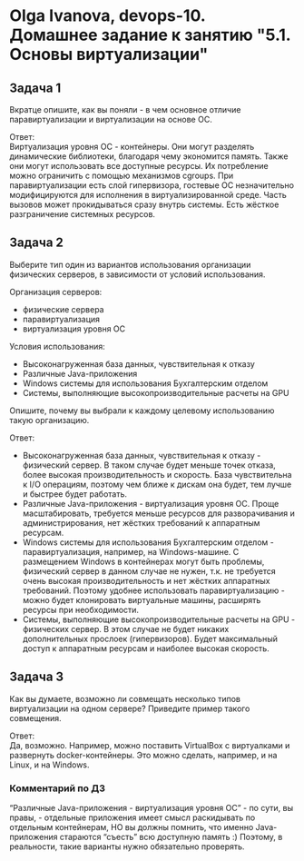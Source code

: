# Olga Ivanova, devops-10. Домашнее задание к занятию "5.1. Основы виртуализации"

## Задача 1

Вкратце опишите, как вы поняли - в чем основное отличие паравиртуализации и виртуализации на основе ОС.

Ответ:  
Виртуализация уровня ОС - контейнеры. Они могут разделять динамические библиотеки, благодаря чему экономится память.
Также они могут использовать все доступные ресурсы. Их потребление можно ограничить с помощью механизмов cgroups.
При паравиртуализации есть слой гипервизора, гостевые ОС незначительно модифицируются для исполнения в виртуализированной среде.
Часть вызовов может прокидываться сразу внутрь системы. Есть жёсткое разграничение системных ресурсов.

## Задача 2

Выберите тип один из вариантов использования организации физических серверов,
в зависимости от условий использования.

Организация серверов:
- физические сервера
- паравиртуализация
- виртуализация уровня ОС

Условия использования:

- Высоконагруженная база данных, чувствительная к отказу
- Различные Java-приложения
- Windows системы для использования Бухгалтерским отделом
- Системы, выполняющие высокопроизводительные расчеты на GPU

Опишите, почему вы выбрали к каждому целевому использованию такую организацию.

Ответ:  
- Высоконагруженная база данных, чувствительная к отказу - физический сервер. В таком случае будет меньше точек отказа, 
  более высокая производительность и скорость. База чувствительна к I/O операциям, поэтому чем ближе к дискам она будет, тем лучше и быстрее будет работать.  
- Различные Java-приложения - виртуализация уровня ОС. Проще масштабировать, требуется меньше ресурсов для разворачивания и администрирования, 
  нет жёстких требований к аппаратным ресурсам.
- Windows системы для использования Бухгалтерским отделом - паравиртуализация, например, на Windows-машине. С размещением Windows в контейнерах могут быть проблемы,
  физический сервер в данном случае не нужен, т.к. не требуется очень высокая производительность и нет жёстких аппаратных требований. 
  Поэтому удобнее использовать паравиртуализацию - можно будет клонировать виртуальные машины, расширять ресурсы при необходимости.
- Системы, выполняющие высокопроизводительные расчеты на GPU - физических сервер. В этом случае не будет никаких дополнительных прослоек (гипервизоров).
Будет максимальный доступ к аппаратным ресурсам и наиболее высокая скорость.
  

## Задача 3

Как вы думаете, возможно ли совмещать несколько типов виртуализации на одном сервере?
Приведите пример такого совмещения.

Ответ:  
Да, возможно.
Например, можно поставить VirtualBox с виртуалками и развернуть docker-контейнеры. Это можно сделать, например, и на Linux, и на Windows.


### Комментарий по ДЗ
“Различные Java-приложения - виртуализация уровня ОС” - по сути, вы правы, - отдельные приложения имеет смысл раскидывать по отдельным контейнерам, 
НО вы должны помнить, что именно Java-приложения стараются “съесть” всю доступную память :) Поэтому, в реальности, такие варианты нужно обязательно проверять.